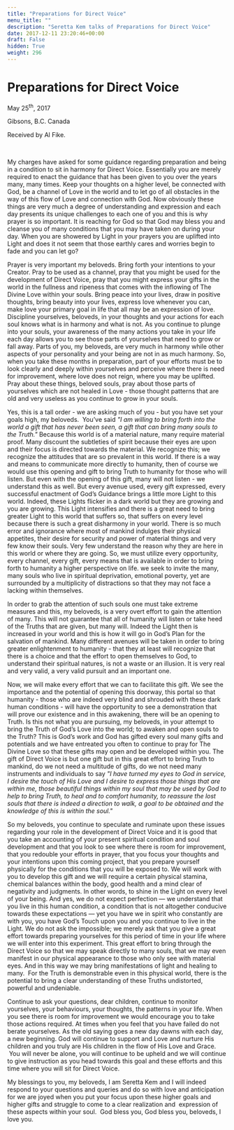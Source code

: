 ```yaml
---
title: "Preparations for Direct Voice"
menu_title: ""
description: "Seretta Kem talks of Preparations for Direct Voice"
date: 2017-12-11 23:20:46+00:00
draft: False
hidden: True
weight: 296
---
```

# Preparations for Direct Voice
May 25<sup>th</sup>, 2017

Gibsons, B.C. Canada

Received by Al Fike.

 

My charges have asked for some guidance regarding preparation and being in a condition to sit in harmony for Direct Voice. Essentially you are merely required to enact the guidance that has been given to you over the years many, many times. Keep your thoughts on a higher level, be connected with God, be a channel of Love in the world and to let go of all obstacles in the way of this flow of Love and connection with God. Now obviously these things are very much a degree of understanding and expression and each day presents its unique challenges to each one of you and this is why prayer is so important. It is reaching for God so that God may bless you and cleanse you of many conditions that you may have taken on during your day. When you are showered by Light in your prayers you are uplifted into Light and does it not seem that those earthly cares and worries begin to fade and you can let go?

Prayer is very important my beloveds. Bring forth your intentions to your Creator. Pray to be used as a channel, pray that you might be used for the development of Direct Voice, pray that you might express your gifts in the world in the fullness and ripeness that comes with the inflowing of The Divine Love within your souls. Bring peace into your lives, draw in positive thoughts, bring beauty into your lives, express love whenever you can, make love your primary goal in life that all may be an expression of love. Discipline yourselves, beloveds, in your thoughts and your actions for each soul knows what is in harmony and what is not. As you continue to plunge into your souls, your awareness of the many actions you take in your life each day allows you to see those parts of yourselves that need to grow or fall away. Parts of you, my beloveds, are very much in harmony while other aspects of your personality and your being are not in as much harmony. So, when you take these months in preparation, part of your efforts must be to look clearly and deeply within yourselves and perceive where there is need for improvement, where love does not reign, where you may be uplifted. Pray about these things, beloved souls, pray about those parts of yourselves which are not healed in Love - those thought patterns that are old and very useless as you continue to grow in your souls.

Yes, this is a tall order - we are asking much of you - but you have set your goals high, my beloveds.  You’ve said *"I am willing to bring forth into the world a gift that has never been seen, a gift that can bring many souls to the Truth."* Because this world is of a material nature, many require material proof. Many discount the subtleties of spirit because their eyes are upon and their focus is directed towards the material. We recognize this; we recognize the attitudes that are so prevalent in this world. If there is a way and means to communicate more directly to humanity, then of course we would use this opening and gift to bring Truth to humanity for those who will listen. But even with the opening of this gift, many will not listen - we understand this as well. But every avenue used, every gift expressed, every successful enactment of God’s Guidance brings a little more Light to this world. Indeed, these Lights flicker in a dark world but they are growing and you are growing. This Light intensifies and there is a great need to bring greater Light to this world that suffers so, that suffers on every level because there is such a great disharmony in your world. There is so much error and ignorance where most of mankind indulges their physical appetites, their desire for security and power of material things and very few know their souls. Very few understand the reason why they are here in this world or where they are going. So, we must utilize every opportunity, every channel, every gift, every means that is available in order to bring forth to humanity a higher perspective on life. we seek to invite the many, many souls who live in spiritual deprivation, emotional poverty, yet are surrounded by a multiplicity of distractions so that they may not face a lacking within themselves.

In order to grab the attention of such souls one must take extreme measures and this, my beloveds, is a very overt effort to gain the attention of many. This will not guarantee that all of humanity will listen or take heed of the Truths that are given, but many will. Indeed the Light then is increased in your world and this is how it will go in God’s Plan for the salvation of mankind. Many different avenues will be taken in order to bring greater enlightenment to humanity - that they at least will recognize that there is a choice and that the effort to open themselves to God, to understand their spiritual natures, is not a waste or an illusion. It is very real and very valid, a very valid pursuit and an important one.

Now, we will make every effort that we can to facilitate this gift. We see the importance and the potential of opening this doorway, this portal so that humanity - those who are indeed very blind and shrouded with these dark human conditions - will have the opportunity to see a demonstration that will prove our existence and in this awakening, there will be an opening to Truth. Is this not what you are pursuing, my beloveds, in your attempt to bring the Truth of God’s Love into the world; to awaken and open souls to the Truth? This is God’s work and God has gifted every soul many gifts and potentials and we have entreated you often to continue to pray for The Divine Love so that these gifts may open and be developed within you. The gift of Direct Voice is but one gift but in this great effort to bring Truth to mankind, do we not need a multitude of gifts, do we not need many instruments and individuals to say *"I have turned my eyes to God in service, I desire the touch of His Love and I desire to express those things that are within me, those beautiful things within my soul that may be used by God to help to bring Truth, to heal and to comfort humanity, to reassure the lost souls that there is indeed a direction to walk, a goal to be obtained and the knowledge of this is within the soul."*

So my beloveds, you continue to speculate and ruminate upon these issues regarding your role in the development of Direct Voice and it is good that you take an accounting of your present spiritual condition and soul development and that you look to see where there is room for improvement, that you redouble your efforts in prayer, that you focus your thoughts and your intentions upon this coming project, that you prepare yourself physically for the conditions that you will be exposed to. We will work with you to develop this gift and we will require a certain physical stamina, chemical balances within the body, good health and a mind clear of negativity and judgments. In other words, to shine in the Light on every level of your being. And yes, we do not expect perfection — we understand that you live in this human condition, a condition that is not altogether conducive towards these expectations — yet you have we in spirit who constantly are with you, you have God’s Touch upon you and you continue to live in the Light. We do not ask the impossible; we merely ask that you give a great effort towards preparing yourselves for this period of time in your life where we will enter into this experiment. This great effort to bring through the Direct Voice so that we may speak directly to many souls, that we may even manifest in our physical appearance to those who only see with material eyes. And in this way we may bring manifestations of light and healing to many.  For the Truth is demonstrable even in this physical world, there is the potential to bring a clear understanding of these Truths undistorted, powerful and undeniable. 

Continue to ask your questions, dear children, continue to monitor yourselves, your behaviours, your thoughts, the patterns in your life. When you see there is room for improvement we would encourage you to take those actions required. At times when you feel that you have failed do not berate yourselves. As the old saying goes a new day dawns with each day, a new beginning. God will continue to support and Love and nurture His children and you truly are His children in the flow of His Love and Grace.  You will never be alone, you will continue to be upheld and we will continue to give instruction as you head towards this goal and these efforts and this time where you will sit for Direct Voice.

My blessings to you, my beloveds, I am Seretta Kem and I will indeed respond to your questions and queries and do so with love and anticipation for we are joyed when you put your focus upon these higher goals and higher gifts and struggle to come to a clear realization and  expression of these aspects within your soul.  God bless you, God bless you, beloveds, I love you.

